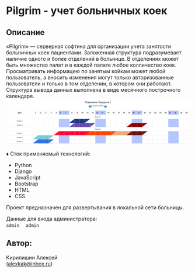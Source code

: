 # Pilgrim - учет больничных коек

## Описание 

«Pilgrim» — серверная софтина для организации учета занятости больничных коек пациентами. Заложенная структура подразумевает наличие одного и более отделений в больнице. В отделениях может быть множество палат и в каждой палате любое колличество коек. Просматривать информацию по занятым койкам может любой пользователь, а вносить изменения могут только авторизованные пользователи и только в том отделении, в котором они работают.
Структура вывода данных выполнена в виде месячного построчного календаря.
![Пример](/pilgrim/static/sni.PNG "Пример наполнения")

♦ Стек применяемый технологий:

* Python
* Django
* JavaScript
* Bootstrap
* HTML
* CSS

Проект предназначен для развертывания в локальной сети больницы.

Данные для входа администратора:   
    ```
    admin  
    ```
    ```
    admin
    ```  

## Автор:
Кирилишин Алексей  
(alexkak@inbox.ru)
